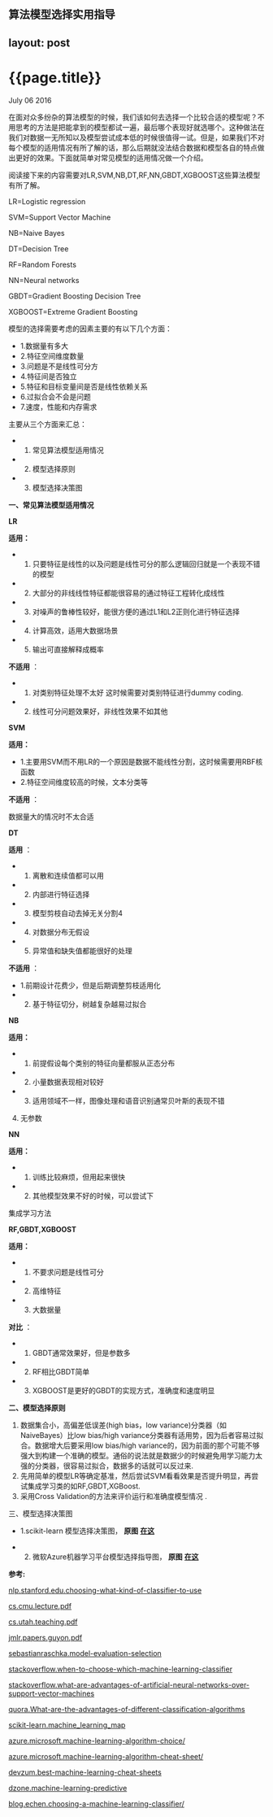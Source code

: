 算法模型选择实用指导
---
layout: post
---

{{page.title}}
=====
<p class="meta">July 06 2016</p>

在面对众多纷杂的算法模型的时候，我们该如何去选择一个比较合适的模型呢？不用思考的方法是把能拿到的模型都试一遍，最后哪个表现好就选哪个。这种做法在我们对数据一无所知以及模型尝试成本低的时候很值得一试。但是，如果我们不对每个模型的适用情况有所了解的话，那么后期就没法结合数据和模型各自的特点做出更好的效果。下面就简单对常见模型的适用情况做一个介绍。

阅读接下来的内容需要对LR,SVM,NB,DT,RF,NN,GBDT,XGBOOST这些算法模型有所了解。

LR=Logistic regression

SVM=Support Vector Machine

NB=Naive Bayes

DT=Decision Tree

RF=Random Forests

NN=Neural networks

GBDT=Gradient Boosting Decision Tree

XGBOOST=Extreme Gradient Boosting

模型的选择需要考虑的因素主要的有以下几个方面：  

 - 1.数据量有多大   
 - 2.特征空间维度数量   
 - 3.问题是不是线性可分方   
 - 4.特征间是否独立   
 - 5.特征和目标变量间是否是线性依赖关系   
 - 6.过拟合会不会是问题   
 - 7.速度，性能和内存需求   

主要从三个方面来汇总：

 - 1. 常见算法模型适用情况
 - 2. 模型选择原则
 - 3. 模型选择决策图

**一、常见算法模型适用情况**

**LR**

**适用：**

 - 1. 只要特征是线性的以及问题是线性可分的那么逻辑回归就是一个表现不错的模型   
 - 2. 大部分的非线线性特征都能很容易的通过特征工程转化成线性   
 - 3. 对噪声的鲁棒性较好，能很方便的通过L1和L2正则化进行特征选择   
 - 4. 计算高效，适用大数据场景   
 - 5. 输出可直接解释成概率   

**不适用** ：

 - 1. 对类别特征处理不太好 这时候需要对类别特征进行dummy coding.   
 - 2. 线性可分问题效果好，非线性效果不如其他   

**SVM**

**适用：**

 - 1.主要用SVM而不用LR的一个原因是数据不能线性分割，这时候需要用RBF核函数   
 - 2.特征空间维度较高的时候，文本分类等   

**不适用** ：

数据量大的情况时不太合适

**DT**

**适用** ：

 - 1. 离散和连续值都可以用   
 - 2. 内部进行特征选择   
 - 3. 模型剪枝自动去掉无关分割4   
 - 4. 对数据分布无假设   
 - 5. 异常值和缺失值都能很好的处理   

**不适用** ：

 - 1.前期设计花费少，但是后期调整剪枝适用化  
 - 2. 基于特征切分，树越复杂越易过拟合  

**NB**

**适用：**

 - 1. 前提假设每个类别的特征向量都服从正态分布
 - 2. 小量数据表现相对较好
 - 3. 适用领域不一样，图像处理和语音识别通常贝叶斯的表现不错

4. 无参数

**NN**

**适用：**

 - 1. 训练比较麻烦，但用起来很快
 - 2. 其他模型效果不好的时候，可以尝试下

集成学习方法

**RF,GBDT,XGBOOST**

**适用：**

 - 1. 不要求问题是线性可分   
 - 2. 高维特征   
 - 3. 大数据量   

**对比** ：

 - 1. GBDT通常效果好，但是参数多   
 - 2. RF相比GBDT简单   
 - 3. XGBOOST是更好的GBDT的实现方式，准确度和速度明显   

**二、模型选择原则**

1. 数据集合小，高偏差低误差(high bias，low variance)分类器（如NaiveBayes）比low bias/high variance分类器有适用势，因为后者容易过拟合。数据增大后要采用low bias/high variance的，因为前面的那个可能不够强大到构建一个准确的模型。通俗的说法就是数据少的时候避免用学习能力太强的分类器，很容易过拟合，数据多的话就可以反过来.  
2. 先用简单的模型LR等确定基准，然后尝试SVM看看效果是否提升明显，再尝试集成学习类的如RF,GBDT,XGBoost.  
3. 采用Cross Validation的方法来评价运行和准确度模型情况 .

三、模型选择决策图

 - 1.scikit-learn 模型选择决策图， **原图** [**在这**](http://scikit-learn.org/stable/tutorial/machine_learning_map/)

 - 2. 微软Azure机器学习平台模型选择指导图， **原图** [**在这**](https://azure.microsoft.com/en-in/documentation/articles/machine-learning-algorithm-cheat-sheet/)

**参考:**

[nlp.stanford.edu.choosing-what-kind-of-classifier-to-use](http://nlp.stanford.edu/IR-book/html/htmledition/choosing-what-kind-of-classifier-to-use-1.html)

[cs.cmu.lecture.pdf](https://www.cs.cmu.edu/afs/cs/academic/class/10601-f10/lecture/lec16.pdf)

[cs.utah.teaching.pdf](https://www.cs.utah.edu/~piyush/teaching/22-9-print.pdf)

[jmlr.papers.guyon.pdf](http://www.jmlr.org/papers/volume11/guyon10a/guyon10a.pdf)

[sebastianraschka.model-evaluation-selection](http://sebastianraschka.com/blog/2016/model-evaluation-selection-part1.html)

[stackoverflow.when-to-choose-which-machine-learning-classifier](http://stackoverflow.com/questions/2595176/when-to-choose-which-machine-learning-classifier)

[stackoverflow.what-are-advantages-of-artificial-neural-networks-over-support-vector-machines](http://stackoverflow.com/questions/11632516/what-are-advantages-of-artificial-neural-networks-over-support-vector-machines?rq=1)

[quora.What-are-the-advantages-of-different-classification-algorithms](https://www.quora.com/What-are-the-advantages-of-different-classification-algorithms)

[scikit-learn.machine_learning_map](http://scikit-learn.org/stable/tutorial/machine_learning_map/)

[azure.microsoft.machine-learning-algorithm-choice/](https://azure.microsoft.com/en-in/documentation/articles/machine-learning-algorithm-choice/)

[azure.microsoft.machine-learning-algorithm-cheat-sheet/](https://azure.microsoft.com/en-in/documentation/articles/machine-learning-algorithm-cheat-sheet/)

[devzum.best-machine-learning-cheat-sheets](http://devzum.com/2015/06/best-machine-learning-cheat-sheets/)

[dzone.machine-learning-predictive](https://dzone.com/refcardz/machine-learning-predictive)

[blog.echen.choosing-a-machine-learning-classifier/](http://blog.echen.me/2011/04/27/choosing-a-machine-learning-classifier/)
